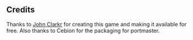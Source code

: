 ## Credits

Thanks to [John Clarkr](https://github.com/clarkjohn/wizard-chase) for creating this game and making it available for free. Also thanks to Cebion for the packaging for portmaster.

